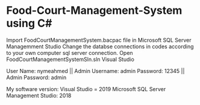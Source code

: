 # Food-Court-Management-System using C#
Import FoodCourtManagementSystem.bacpac file in Microsoft SQL Server Managemment Studio
Change the databse connections in codes according to your own computer sql server connection.
Open FoodCourtManagementSystemSln.sln Visual Studio 

User Name: nymeahmed  || Admin Username: admin
Password: 12345       || Admin Password: admin

My software version:
Visual Studio = 2019
Microsoft SQL Server Management Studio: 2018
